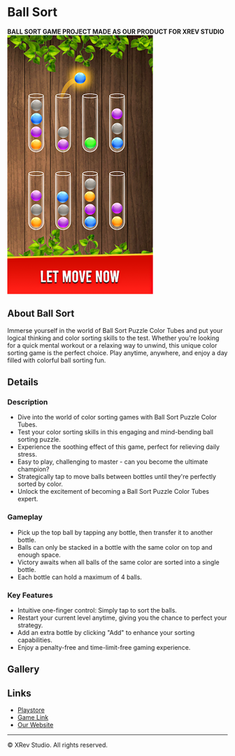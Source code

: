 # Ball Sort
**BALL SORT GAME PROJECT MADE AS OUR PRODUCT FOR XREV STUDIO**
![Ball Sort Game Banner](images/image1.png)



## About Ball Sort

Immerse yourself in the world of Ball Sort Puzzle Color Tubes and put your logical thinking and color sorting skills to the test. Whether you're looking for a quick mental workout or a relaxing way to unwind, this unique color sorting game is the perfect choice. Play anytime, anywhere, and enjoy a day filled with colorful ball sorting fun.

## Details

### Description

- Dive into the world of color sorting games with Ball Sort Puzzle Color Tubes.
- Test your color sorting skills in this engaging and mind-bending ball sorting puzzle.
- Experience the soothing effect of this game, perfect for relieving daily stress.
- Easy to play, challenging to master - can you become the ultimate champion?
- Strategically tap to move balls between bottles until they're perfectly sorted by color.
- Unlock the excitement of becoming a Ball Sort Puzzle Color Tubes expert.

### Gameplay

- Pick up the top ball by tapping any bottle, then transfer it to another bottle.
- Balls can only be stacked in a bottle with the same color on top and enough space.
- Victory awaits when all balls of the same color are sorted into a single bottle.
- Each bottle can hold a maximum of 4 balls.

### Key Features

- Intuitive one-finger control: Simply tap to sort the balls.
- Restart your current level anytime, giving you the chance to perfect your strategy.
- Add an extra bottle by clicking "Add" to enhance your sorting capabilities.
- Enjoy a penalty-free and time-limit-free gaming experience.

## Gallery

<!-- Add links or embed images showcasing your game here -->

## Links

- [Playstore](link_to_google_play_store_page_of_game)
- [Game Link](link_to_game_link)
- [Our Website](link_to_website)

---

© XRev Studio. All rights reserved.

